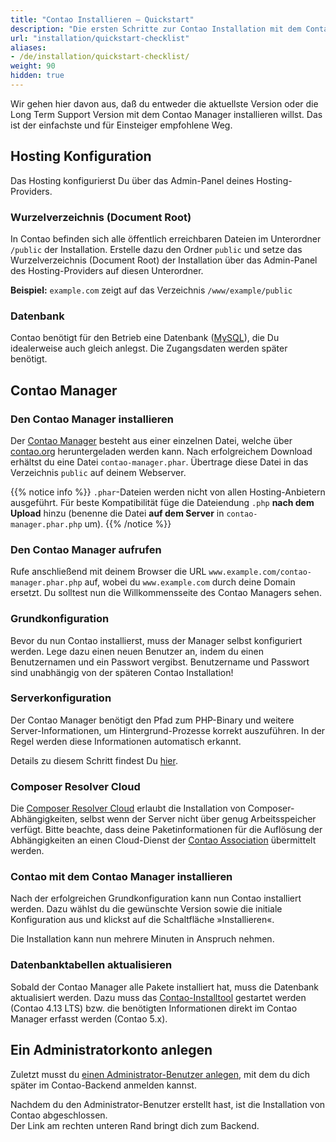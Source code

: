 ```yaml
---
title: "Contao Installieren – Quickstart"
description: "Die ersten Schritte zur Contao Installation mit dem Contao Manager."
url: "installation/quickstart-checklist"
aliases:
- /de/installation/quickstart-checklist/
weight: 90
hidden: true
---
```


Wir gehen hier davon aus, daß du entweder die aktuellste Version oder die Long Term Support Version mit dem Contao Manager 
installieren willst. Das ist der einfachste und für Einsteiger empfohlene Weg.

## Hosting Konfiguration

Das Hosting konfigurierst Du über das Admin-Panel deines Hosting-Providers.

### Wurzelverzeichnis (Document Root)

In Contao befinden sich alle öffentlich erreichbaren Dateien im Unterordner `/public` der Installation. Erstelle
dazu den Ordner `public` und setze das Wurzelverzeichnis (Document Root) der Installation über das Admin-Panel
des Hosting-Providers auf diesen Unterordner.

**Beispiel:** `example.com` zeigt auf das Verzeichnis `/www/example/public`

### Datenbank

Contao benötigt für den Betrieb eine Datenbank 
([MySQL](../../installation/systemvoraussetzungen/#mysql-mindestanforderungen)), die Du idealerweise auch gleich 
anlegst. Die Zugangsdaten werden später benötigt.


## Contao Manager 

### Den Contao Manager installieren

Der [Contao Manager](../../installation/contao-manager/) besteht aus einer einzelnen Datei, welche über 
[contao.org](https://contao.org/de/download.html) heruntergeladen werden kann. Nach erfolgreichem Download erhältst 
du eine Datei `contao-manager.phar`. Übertrage diese Datei in das Verzeichnis `public` auf deinem Webserver.

{{% notice info %}}
`.phar`-Dateien werden nicht von allen Hosting-Anbietern ausgeführt. Für beste Kompatibilität füge die
Dateiendung `.php` **nach dem Upload** hinzu (benenne die Datei **auf dem Server** in `contao-manager.phar.php` um).
{{% /notice %}}

### Den Contao Manager aufrufen

Rufe anschließend mit deinem Browser die URL `www.example.com/contao-manager.phar.php` auf, wobei du `www.example.com`
durch deine Domain ersetzt. Du solltest nun die Willkommensseite des Contao Managers sehen.

### Grundkonfiguration

Bevor du nun Contao installierst, muss der Manager selbst konfiguriert werden. Lege dazu einen neuen Benutzer an, indem
du einen Benutzernamen und ein Passwort vergibst. Benutzername und Passwort sind unabhängig von der späteren Contao Installation!


### Serverkonfiguration

Der Contao Manager benötigt den Pfad zum PHP-Binary und weitere Server-Informationen, um Hintergrund-Prozesse korrekt
auszuführen. In der Regel werden diese Informationen automatisch erkannt.

Details zu diesem Schritt findest Du [hier](../contao-manager/#serverkonfiguration).

### Composer Resolver Cloud

Die [Composer Resolver Cloud](https://composer-resolver.cloud/) erlaubt die Installation von Composer-Abhängigkeiten,
selbst wenn der Server nicht über genug Arbeitsspeicher verfügt. Bitte beachte, dass deine Paketinformationen für die
Auflösung der Abhängigkeiten an einen Cloud-Dienst der [Contao Association](https://association.contao.org/)
übermittelt werden.

### Contao mit dem Contao Manager installieren

Nach der erfolgreichen Grundkonfiguration kann nun Contao installiert werden. Dazu wählst du die gewünschte Version
sowie die initiale Konfiguration aus und klickst auf die Schaltfläche »Installieren«.

Die Installation kann nun mehrere Minuten in Anspruch nehmen.


### Datenbanktabellen aktualisieren

Sobald der Contao Manager alle Pakete installiert hat, muss die Datenbank aktualisiert werden. Dazu 
muss das [Contao-Installtool](../contao-installtool/) gestartet werden (Contao 4.13 LTS) bzw. die benötigten Informationen 
direkt im Contao Manager erfasst werden (Contao 5.x). 


## Ein Administratorkonto anlegen

Zuletzt musst du [einen Administrator-Benutzer anlegen](../contao-installtool/#ein-administratorkonto-anlegen), mit dem du dich später im Contao-Backend anmelden kannst.

Nachdem du den Administrator-Benutzer erstellt hast, ist die Installation von Contao abgeschlossen.  
Der Link am rechten unteren Rand bringt dich zum Backend.
